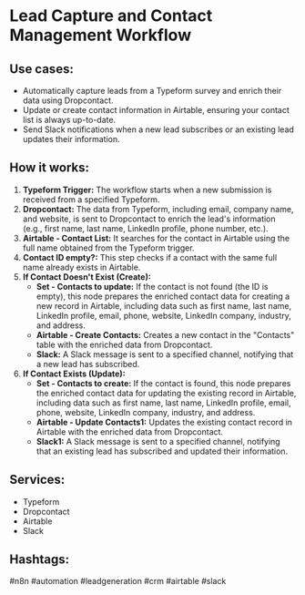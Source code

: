 # Lead Capture and Contact Management Workflow

## Use cases:

- Automatically capture leads from a Typeform survey and enrich their data using Dropcontact.
- Update or create contact information in Airtable, ensuring your contact list is always up-to-date.
- Send Slack notifications when a new lead subscribes or an existing lead updates their information.

## How it works:

1.  **Typeform Trigger:**  The workflow starts when a new submission is received from a specified Typeform.
2.  **Dropcontact:** The data from Typeform, including email, company name, and website, is sent to Dropcontact to enrich the lead's information (e.g., first name, last name, LinkedIn profile, phone number, etc.).
3.  **Airtable - Contact List:** It searches for the contact in Airtable using the full name obtained from the Typeform trigger.
4.  **Contact ID empty?:** This step checks if a contact with the same full name already exists in Airtable.
5.  **If Contact Doesn't Exist (Create):**
    *   **Set - Contacts to update:** If the contact is not found (the ID is empty), this node prepares the enriched contact data for creating a new record in Airtable, including data such as first name, last name, LinkedIn profile, email, phone, website, LinkedIn company, industry, and address.
    *   **Airtable - Create Contacts:** Creates a new contact in the "Contacts" table with the enriched data from Dropcontact.
    *   **Slack:** A Slack message is sent to a specified channel, notifying that a new lead has subscribed.
6.  **If Contact Exists (Update):**
    *   **Set - Contacts to create:** If the contact is found, this node prepares the enriched contact data for updating the existing record in Airtable, including data such as first name, last name, LinkedIn profile, email, phone, website, LinkedIn company, industry, and address.
    *   **Airtable - Update Contacts1:** Updates the existing contact record in Airtable with the enriched data from Dropcontact.
    *   **Slack1:** A Slack message is sent to a specified channel, notifying that an existing lead has subscribed and updated their information.

## Services:

-   Typeform
-   Dropcontact
-   Airtable
-   Slack

## Hashtags:

#n8n #automation #leadgeneration #crm #airtable #slack
